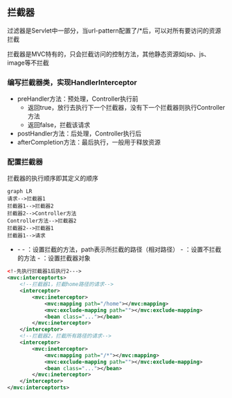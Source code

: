 ## 拦截器

过滤器是Servlet中一部分，当url-pattern配置了/*后，可以对所有要访问的资源拦截

拦截器是MVC特有的，只会拦截访问的控制方法，其他静态资源如jsp、js、image等不拦截

###  编写拦截器类，实现HandlerInterceptor

- preHandler方法：预处理，Controller执行前
  - 返回true，放行去执行下一个拦截器，没有下一个拦截器则执行Controller方法
  - 返回false，拦截该请求
- postHandler方法：后处理，Controller执行后
- afterCompletion方法：最后执行，一般用于释放资源

### 配置拦截器

拦截器的执行顺序即其定义的顺序

```mermaid
graph LR
请求-->拦截器1
拦截器1-->拦截器2
拦截器2-->Controller方法
Controller方法-->拦截器2
拦截器2-->拦截器1
拦截器1-->请求
```



- <interceptor>
  - <mvc:ineterceptor>
    - <mvc:mapping>：设置拦截的方法，path表示所拦截的路径（相对路径）
    - <mvc:exclude-mappin>：设置不拦截的方法
    - <bean class>：设置拦截器对象

```xml
<!-先执行拦截器1后执行2--->
<mvc:interceptorts>
    <!--拦截器1，拦截home路径的请求-->
	<interceptor>
    	<mvc:ineterceptor>
        	<mvc:mapping path="/home"></mvc:mapping>
            <mvc:exclude-mapping path=""></mvc:exclude-mapping>
            <bean class="..."></bean>
        </mvc:ineterceptor>
    </interceptor>
    <!--拦截器2，拦截所有路径的请求-->
    <interceptor>
    	<mvc:ineterceptor>
        	<mvc:mapping path="/*"></mvc:mapping>
            <mvc:exclude-mapping path=""></mvc:exclude-mapping>
            <bean class="..."></bean>
        </mvc:ineterceptor>
    </interceptor>
</mvc:interceptorts>
```

